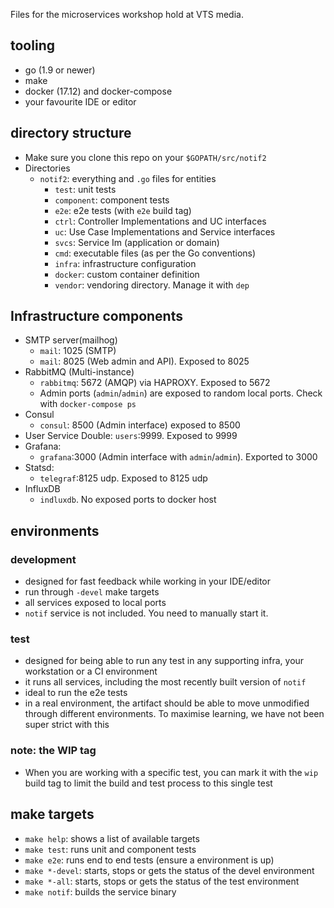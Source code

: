 Files for the microservices workshop hold at VTS media.

## tooling

* go (1.9 or newer)
* make
* docker (17.12) and docker-compose 
* your favourite IDE or editor

## directory structure

* Make sure you clone this repo on your `$GOPATH/src/notif2`
* Directories
  * `notif2`: everything and `.go` files for entities
    * `test`: unit tests
    * `component`: component tests
    * `e2e`: e2e tests (with `e2e` build tag)
    * `ctrl`: Controller Implementations and UC interfaces
    * `uc`: Use Case Implementations and Service interfaces
    * `svcs`: Service Im (application or domain)
    * `cmd`: executable files (as per the Go conventions)
    * `infra`: infrastructure configuration
    * `docker`: custom container definition
    * `vendor`: vendoring directory. Manage it with `dep`
    
## Infrastructure components

* SMTP server(mailhog)
  * `mail`: 1025 (SMTP)
  * `mail`: 8025 (Web admin and API). Exposed to 8025
* RabbitMQ (Multi-instance)
  * `rabbitmq`: 5672 (AMQP) via HAPROXY. Exposed to 5672
  * Admin ports (`admin`/`admin`) are exposed to random local
    ports. Check with `docker-compose ps`
* Consul
  * `consul`: 8500 (Admin interface) exposed to 8500
* User Service Double: 
  `users`:9999. Exposed to 9999
* Grafana:
  * `grafana`:3000 (Admin interface with `admin`/`admin`). Exported to 3000
* Statsd:
  * `telegraf`:8125 udp. Exposed to 8125 udp
* InfluxDB
  * `indluxdb`. No exposed ports to docker host
    
## environments

### development

* designed for fast feedback while working in your IDE/editor
* run through `-devel` make targets
* all services exposed to local ports
* `notif` service is not included. You need to manually start it.

### test

* designed for being able to run any test in any supporting infra, your
  workstation or a CI environment
* it runs all services, including the most recently built version of `notif` 
* ideal to run the e2e tests
* in a real environment, the artifact should be able to move
  unmodified through different environments. To maximise learning, we
  have not been super strict with this

### note: the WIP tag

* When you are working with a specific test, you can mark it with the
  `wip` build tag to limit the build and test process to this single test

## make targets

* `make help`: shows a list of available targets
* `make test`: runs unit and component tests
* `make e2e`: runs end to end tests (ensure a environment is up)
* `make *-devel`: starts, stops or gets the status of the devel environment
* `make *-all`: starts, stops or gets the status of the test environment
* `make notif`: builds the service binary
